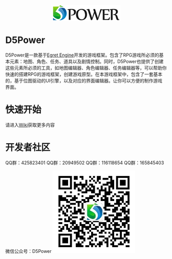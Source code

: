 <p align="center">
    <img src="./docs/logo.png"/>
</p>

# D5Power
D5Power是一款基于[Egret Engine](http://www.egret.com)开发的游戏框架。包含了RPG游戏所必须的基本元素：地图、角色、任务、道具以及剧情控制。同时，D5Power也提供了创建这些元素所必须的工具，如地图编辑器、角色编辑器、任务编辑器等，可以帮助你快速的搭建RPG的游戏框架，创建游戏原型。在本游戏框架中，包含了一套基本的，基于位图驱动的UI引擎，以及对应的界面编辑器。让你可以方便的制作游戏界面。

# 快速开始

请进入[Wiki](https://github.com/D5PowerStudio/D5Power/wiki)获取更多内容

# 开发者社区

QQ群：425823401
QQ群：20949502
QQ群：116118654
QQ群：165845403

微信公众号：D5Power
<img src="./docs/qcode.png"/>
